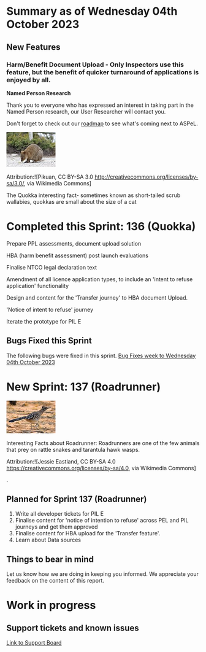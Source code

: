 # Summary as of Wednesday 04th October 2023

## New Features 
### **Harm/Benefit Document Upload**  - Only Inspectors use this feature, but the benefit of quicker turnaround of applications is enjoyed by all.

**Named Person Research**

Thank you to everyone who has expressed an interest in taking part in the Named Person research, our User Researcher will contact you. 

Don't forget to check out our [roadmap](https://roadmap.prodpad.com/937455be-8d08-11ed-aa53-2a7db0eb1d9c) to see what's coming next to ASPeL.





![Pikuan, CC BY-SA 3.0 <http://creativecommons.org/licenses/by-sa/3.0/>, via Wikimedia Commons](graphs/Quokka.jpg)










Attribution:![Pikuan, CC BY-SA 3.0 <http://creativecommons.org/licenses/by-sa/3.0/>, via Wikimedia Commons]

The Quokka interesting fact-  sometimes known as short-tailed scrub wallabies, quokkas are small about the size of a cat





# Completed this Sprint: 136 (Quokka)

Prepare PPL assessments, document upload solution

HBA (harm benefit assessment) post launch evaluations

Finalise NTCO legal declaration text

Amendment of all licence application types, to include an 'intent to refuse application' functionality

Design and content for the 'Transfer journey' to HBA document Upload.

'Notice of intent to refuse' journey 

Iterate the prototype for PIL E



## Bugs Fixed this Sprint
The following bugs were fixed in this sprint.
[Bug Fixes week to Wednesday 04th October 2023](graphs/Bugs041023.jpg)


 
# New Sprint: 137 (Roadrunner)


![Jessie Eastland, CC BY-SA 4.0 <https://creativecommons.org/licenses/by-sa/4.0>, via Wikimedia Commons](graphs/RoadRunner.jpg)



Interesting Facts about Roadrunner: Roadrunners are one of the few animals that prey on rattle snakes and tarantula hawk wasps.

Attribution:![Jessie Eastland, CC BY-SA 4.0 <https://creativecommons.org/licenses/by-sa/4.0>, via Wikimedia Commons]

.


## Planned for Sprint 137 (Roadrunner)
1) Write all developer tickets for PIL E  
2) Finalise content for 'notice of intention to refuse' across PEL and PIL journeys and get them approved
3) Finalise content for HBA upload for the 'Transfer feature'.
4) Learn about Data sources

## Things to bear in mind
Let us know how we are doing in keeping you informed. We appreciate your feedback on the content of this report.

# Work in progress

## Support tickets and known issues
[Link to Support Board](https://collaboration.homeoffice.gov.uk/jira/secure/RapidBoard.jspa?rapidView=1717)








